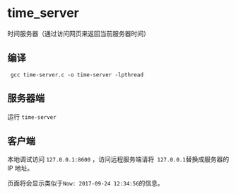 # time_server
时间服务器（通过访问网页来返回当前服务器时间）

## 编译

``` gcc time-server.c -o time-server -lpthread```

## 服务器端

运行 ``` time-server ```

## 客户端

本地调试访问 ``` 127.0.0.1:8600 ``` ，访问远程服务端请将``` 127.0.0.1```替换成服务器的 IP 地址。

页面将会显示类似于``` Now: 2017-09-24 12:34:56 ```的信息。